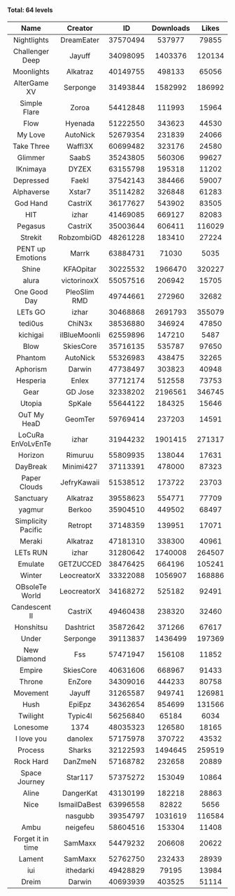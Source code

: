 #### Total: 64 levels

| Name | Creator | ID | Downloads | Likes |
|:---:|:---:|:---:|:---:|:---:|
| Nightlights | DreamEater | 37570494 | 537977 | 79855
| Challenger Deep | Jayuff | 34098095 | 1403376 | 120134
| Moonlights | Alkatraz | 40149755 | 498133 | 65056
| AlterGame XV | Serponge | 31493844 | 1582992 | 186992
| Simple Flare | Zoroa | 54412848 | 111993 | 15964
| Flow | Hyenada | 51222550 | 343623 | 44530
| My Love | AutoNick | 52679354 | 231839 | 24066
| Take Three | Waffl3X | 60699482 | 323176 | 24580
| Glimmer | SaabS | 35243805 | 560306 | 99627
| IKnimaya | DYZEX | 63155798 | 195318 | 11202
| Depressed | FaekI | 37542143 | 384466 | 59007
| Alphaverse | Xstar7 | 35114282 | 326848 | 61283
| God Hand | CastriX | 36177627 | 543902 | 83505
| HIT | izhar | 41469085 | 669127 | 82083
| Pegasus | CastriX | 35003644 | 606411 | 116029
| Strekit | RobzombiGD | 48261228 | 183410 | 27224
| PENT up Emotions | Marrk | 63884731 | 71030 | 5035
| Shine | KFAOpitar | 30225532 | 1966470 | 320227
| alura | victorinoxX | 55057516 | 206942 | 15705
| One Good Day | PleoSlim RMD | 49744661 | 272960 | 32682
| LETs GO | izhar | 30468868 | 2691793 | 355079
| tedi0us | ChiN3x | 38536880 | 346924 | 47850
| kichigai | iIBlueMoonIi | 62559896 | 147210 | 5487
| Blow | SkiesCore | 35716135 | 535787 | 97650
| Phantom | AutoNick | 55326983 | 438475 | 32265
| Aphorism | Darwin | 47738497 | 303823 | 40948
| Hesperia | Enlex | 37712174 | 512558 | 73753
| Gear | GD Jose | 32338202 | 2196561 | 346745
| Utopia | SpKale | 55644122 | 184325 | 15646
| OuT My HeaD | GeomTer | 59769414 | 237203 | 14591
| LoCuRa EnVoLvEnTe | izhar | 31944232 | 1901415 | 271317
| Horizon | Rimuruu | 55809935 | 138044 | 17631
| DayBreak | Minimi427 | 37113391 | 478000 | 87323
| Paper Clouds | JefryKawaii | 51538512 | 173722 | 23703
| Sanctuary | Alkatraz | 39558623 | 554771 | 77709
| yagmur | Berkoo | 35904510 | 449502 | 68497
| Simplicity Pacific | Retropt | 37148359 | 139951 | 17071
| Meraki | Alkatraz | 47181310 | 338300 | 40961
| LETs  RUN | izhar | 31280642 | 1740008 | 264507
| Emulate | GETZUCCED | 38476425 | 664196 | 105241
| Winter | LeocreatorX | 33322088 | 1056907 | 168886
| OBsoleTe World | LeocreatorX | 34168272 | 525182 | 92491
| Candescent II | CastriX | 49460438 | 238320 | 32460
| Honshitsu | Dashtrict | 35872642 | 371266 | 67617
| Under | Serponge | 39113837 | 1436499 | 197369
| New Diamond | Fss | 57471947 | 156108 | 11852
| Empire | SkiesCore | 40631606 | 668967 | 91433
| Throne | EnZore | 34309016 | 444233 | 80758
| Movement | Jayuff | 31265587 | 949741 | 126981
| Hush | EpiEpz | 34362654 | 854699 | 131566
| Twilight | Typic4l | 56256840 | 65184 | 6034
| Lonesome | 1374 | 48035323 | 126580 | 18165
| I love you | danolex | 57175978 | 370722 | 43532
| Process | Sharks | 32122593 | 1494645 | 259519
| Rock Hard | DanZmeN | 57168782 | 232658 | 20889
| Space Journey | Star117 | 57375272 | 153049 | 10864
| Aline | DangerKat | 43130199 | 182218 | 28863
| Nice | IsmailDaBest | 63996558 | 82822 | 5656
|   | nasgubb | 39354797 | 1031619 | 116584
| Ambu | neigefeu | 58604516 | 153304 | 11408
| Forget it in time | SamMaxx | 54479232 | 206608 | 20622
| Lament | SamMaxx | 52762750 | 232433 | 28939
| iui | ithedarki | 49428829 | 79195 | 13984
| Dreim | Darwin | 40693939 | 403525 | 51114
